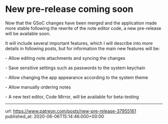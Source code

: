 # New pre-release coming soon

Now that the GSoC changes have been merged and the application made more stable following the rewrite of the note editor code, a new pre-release will be available soon.

It will include several important features, which I will describe into more details in following posts, but for information the main new features will be:

\- Allow editing note attachments and syncing the changes

\- Save sensitive settings such as passwords to the system keychain

\- Allow changing the app appearance according to the system theme

\- Allow manually ordering notes

\- A new text editor, Code Mirror, will be available for beta-testing

* * *

url: https://www.patreon.com/posts/new-pre-release-37955161
published_at: 2020-06-06T15:14:46.000+00:00